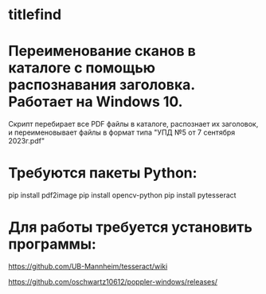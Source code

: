 # titlefind
# Переименование сканов в каталоге с помощью распознавания заголовка. Работает на Windows 10.

Скрипт перебирает все PDF файлы в каталоге, распознает их заголовок, и переименовывает файлы в формат типа "УПД №5 от 7 сентября 2023г.pdf"

# Требуются пакеты Python:

pip install pdf2image
pip install opencv-python
pip install pytesseract

# Для работы требуется установить программы:

https://github.com/UB-Mannheim/tesseract/wiki

https://github.com/oschwartz10612/poppler-windows/releases/


